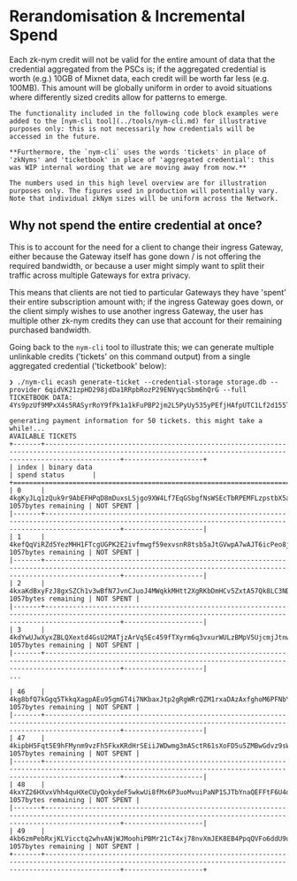 # Rerandomisation & Incremental Spend

Each zk-nym credit will not be valid for the entire amount of data that the credential aggregated from the PSCs is; if the aggregated credential is worth (e.g.) 10GB of Mixnet data, each credit will be worth far less (e.g. 100MB). This amount will be globally uniform in order to avoid situations where differently sized credits allow for patterns to emerge.

```admonish info
The functionality included in the following code block examples were added to the [nym-cli tool](../tools/nym-cli.md) for illustrative purposes only: this is not necessarily how credentials will be accessed in the future.

**Furthermore, the `nym-cli` uses the words 'tickets' in place of 'zkNyms' and 'ticketbook' in place of 'aggregated credential': this was WIP internal wording that we are moving away from now.**

The numbers used in this high level overview are for illustration purposes only. The figures used in production will potentially vary. Note that individual zkNym sizes will be uniform across the Network.
```

## Why not spend the entire credential at once?
This is to account for the need for a client to change their ingress Gateway, either because the Gateway itself has gone down / is not offering the required bandwidth, or because a user might simply want to split their traffic across multiple Gateways for extra privacy.

This means that clients are not tied to particular Gateways they have 'spent' their entire subscription amount with; if the ingress Gateway goes down, or the client simply wishes to use another ingress Gateway, the user has multiple other zk-nym credits they can use that account for their remaining purchased bandwidth.

Going back to the `nym-cli` tool to illustrate this; we can generate multiple unlinkable credits ('tickets' on this command output) from a single aggregated credential ('ticketbook' below):

```
❯ ./nym-cli ecash generate-ticket --credential-storage storage.db --provider 6qidVK21zpHD298jdDa1RRpbRozP29ENVyqcSbm6hQrG --full
TICKETBOOK DATA:
4Ys9pzUf9MPxX4s5RASyrRoY9fPk1a1kFuPBP2jm2L5PyUy535yPEfjHAfpUTC1Lf2d155TmjukvcDycQYfBSDfhEUJM4J3qPNfG3B5aQEEkefESZp3CM5AEnAu1AEyhpepbYw6BuXokiNcmaYtq3yJQbA4KicKP8FowoRzKHmXpJoUqY8wYQughGfdtXgr3rVaZmK21X51P1NL2UW1aCE512WWfy6P1LJHByWywT3qVw28Z83

generating payment information for 50 tickets. this might take a while!...
AVAILABLE TICKETS
+-------+---------------------------------------------------------------------------------------------------------------------------------------------------------------+--------------------+
| index | binary data                                                                                                                                                   | spend status       |
+============================================================================================================================================================================================+
| 0     | 4kgKyJLq1zQuk9r9AbEFHPqD8mDuxsLSjgo9XW4Lf7EqGSbgfNsWSEcTbRPEMFLzpstbX5azsA3opFh851h4g5qCG2qE3Luwqua4GG2ebJhk91rvEc5JPctbVQxL62fkfQ6svdcNp…1057bytes remaining | NOT SPENT |
|-------+---------------------------------------------------------------------------------------------------------------------------------------------------------------+--------------------|
| 1     | 4kefQqViRZd5YezMHH1FTcgUGPK2E2ivfmwgf59exvsnR8tsb5aJtGVwpA7wAJT6icPeo8jtDwDZ3WMPJxL3VRLiakAQr79zh7ixM89gowg3ChHEy6ewmHcT7T6RFkZFsMCMj1CNd…1057bytes remaining | NOT SPENT |
|-------+---------------------------------------------------------------------------------------------------------------------------------------------------------------+--------------------|
| 2     | 4kxaKdBxyFzJ8gxSZCh1v3wBfN7JvnCJuoJ4MWqkkMHtt2XgRKbDmHCv5ZxtA57Qk8LC3NDMBmqjADvY34mAPdT3tLBL4uxse9ASa227Ji96dwgxvfbpvLXSSr5o4vuPRV9K7UfpJ…1057bytes remaining | NOT SPENT |
|-------+---------------------------------------------------------------------------------------------------------------------------------------------------------------+--------------------|
| 3     | 4kdYwUJwXyxZBLQXextd4GsU2MATjzArVq5Ec459fTXyrm6q3vxurWULzBMpV5UjcmjJtnw1zFqt7f8Ydu5gyxwAVXP3Nwpn83ouguv2n4YrUewZCvFAqQYXgahhhaQGp6RxK2Arh…1057bytes remaining | NOT SPENT |
|-------+---------------------------------------------------------------------------------------------------------------------------------------------------------------+--------------------|
...

| 46    | 4kg8bfQ7kGgq5TkkqXagpAEu95gmGT4i7NKbaxJtp2gRgWRrQZM1rxaDAzAxfghoM6PFNbYgKsnLD4MF8HtXW3p92CnPBjswzJ1EbtsMGpgDER3CYFt2ivAhMAVXFziF5UjVJXhpa…1057bytes remaining | NOT SPENT |
|-------+---------------------------------------------------------------------------------------------------------------------------------------------------------------+--------------------|
| 47    | 4kipbH5Fqt5E9hFMynm9vzFh5FkxKRdHrSEiiJWDwmg3mASctR61sXoFD5u5ZMBwGdvz9sWsRfrpR4MX2NNfRhC85aUxqtkAv3hXZiCLtE1pUC54Cq7YXHyv2XTNKpvuFZs2GmwYg…1057bytes remaining | NOT SPENT |
|-------+---------------------------------------------------------------------------------------------------------------------------------------------------------------+--------------------|
| 48    | 4kxYZ26HXvxVhh4quHXeCUyQokydeF5wkwUi8fMx6P3uoMvuiPaNP1SJTbYnaQEFFtF6U4dGop6QckUYvbtwQFoGJTJesHFHTDtHbshj5Dg8DwbyaHuAR86zGwYMUPved4XKUTMLa…1057bytes remaining | NOT SPENT |
|-------+---------------------------------------------------------------------------------------------------------------------------------------------------------------+--------------------|
| 49    | 4kb6zmPebRxjKLVicctq2whvANjWJMoohiPBMr21cT4xj78nvXmJEK8EB4PpqQVFo6ddU9uzuer5ggQZNZgETX2VXBzymBYNzXBuXjLJi1WRdAiASqWz5Hv5im1TJh4XBE4mxKo8Q…1057bytes remaining | NOT SPENT |
+-------+---------------------------------------------------------------------------------------------------------------------------------------------------------------+--------------------+
```
